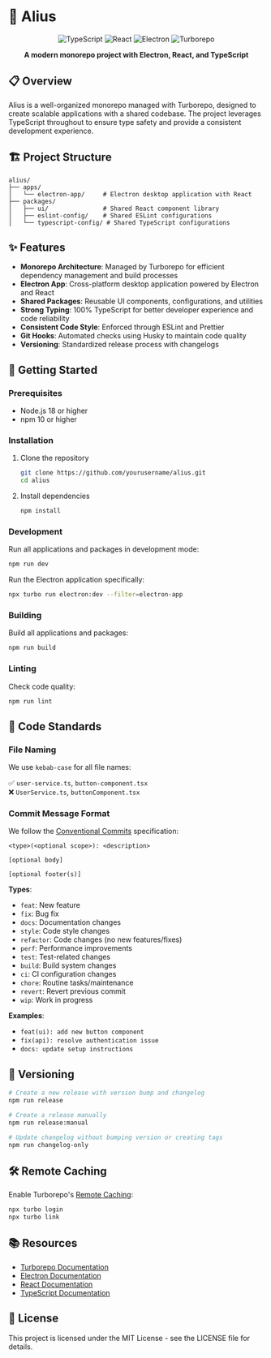 # 🚀 Alius

<div align="center">
  
![TypeScript](https://img.shields.io/badge/TypeScript-007ACC?style=for-the-badge&logo=typescript&logoColor=white)
![React](https://img.shields.io/badge/React-20232A?style=for-the-badge&logo=react&logoColor=61DAFB)
![Electron](https://img.shields.io/badge/Electron-2B2E3A?style=for-the-badge&logo=electron&logoColor=9FEAF9)
![Turborepo](https://img.shields.io/badge/Turborepo-EF4444?style=for-the-badge&logo=turborepo&logoColor=white)

**A modern monorepo project with Electron, React, and TypeScript**

</div>

## 📋 Overview

Alius is a well-organized monorepo managed with Turborepo, designed to create scalable applications with a shared codebase. The project leverages TypeScript throughout to ensure type safety and provide a consistent development experience.

## 🏗️ Project Structure

```
alius/
├── apps/
│   └── electron-app/     # Electron desktop application with React
├── packages/
│   ├── ui/               # Shared React component library
│   ├── eslint-config/    # Shared ESLint configurations
│   └── typescript-config/ # Shared TypeScript configurations
```

## ✨ Features

- **Monorepo Architecture**: Managed by Turborepo for efficient dependency management and build processes
- **Electron App**: Cross-platform desktop application powered by Electron and React
- **Shared Packages**: Reusable UI components, configurations, and utilities
- **Strong Typing**: 100% TypeScript for better developer experience and code reliability
- **Consistent Code Style**: Enforced through ESLint and Prettier
- **Git Hooks**: Automated checks using Husky to maintain code quality
- **Versioning**: Standardized release process with changelogs

## 🚀 Getting Started

### Prerequisites

- Node.js 18 or higher
- npm 10 or higher

### Installation

1. Clone the repository

   ```sh
   git clone https://github.com/yourusername/alius.git
   cd alius
   ```

2. Install dependencies
   ```sh
   npm install
   ```

### Development

Run all applications and packages in development mode:

```sh
npm run dev
```

Run the Electron application specifically:

```sh
npx turbo run electron:dev --filter=electron-app
```

### Building

Build all applications and packages:

```sh
npm run build
```

### Linting

Check code quality:

```sh
npm run lint
```

## 📝 Code Standards

### File Naming

We use `kebab-case` for all file names:

✅ `user-service.ts`, `button-component.tsx`  
❌ `UserService.ts`, `buttonComponent.tsx`

### Commit Message Format

We follow the [Conventional Commits](https://www.conventionalcommits.org/) specification:

```
<type>(<optional scope>): <description>

[optional body]

[optional footer(s)]
```

**Types**:

- `feat`: New feature
- `fix`: Bug fix
- `docs`: Documentation changes
- `style`: Code style changes
- `refactor`: Code changes (no new features/fixes)
- `perf`: Performance improvements
- `test`: Test-related changes
- `build`: Build system changes
- `ci`: CI configuration changes
- `chore`: Routine tasks/maintenance
- `revert`: Revert previous commit
- `wip`: Work in progress

**Examples**:

- `feat(ui): add new button component`
- `fix(api): resolve authentication issue`
- `docs: update setup instructions`

## 🔄 Versioning

```sh
# Create a new release with version bump and changelog
npm run release

# Create a release manually
npm run release:manual

# Update changelog without bumping version or creating tags
npm run changelog-only
```

## 🛠️ Remote Caching

Enable Turborepo's [Remote Caching](https://turbo.build/docs/core-concepts/remote-caching):

```sh
npx turbo login
npx turbo link
```

## 📚 Resources

- [Turborepo Documentation](https://turbo.build/docs)
- [Electron Documentation](https://www.electronjs.org/docs)
- [React Documentation](https://react.dev/learn)
- [TypeScript Documentation](https://www.typescriptlang.org/docs/)

## 📄 License

This project is licensed under the MIT License - see the LICENSE file for details.

